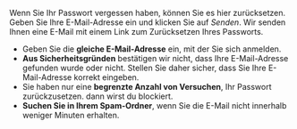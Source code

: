 ﻿Wenn Sie Ihr Passwort vergessen haben, können Sie es hier zurücksetzen.
Geben Sie Ihre E-Mail-Adresse ein und klicken Sie auf *Senden*.
Wir senden Ihnen eine E-Mail mit einem Link zum Zurücksetzen Ihres Passworts.
* Geben Sie die **gleiche E-Mail-Adresse** ein, mit der Sie sich anmelden.
* **Aus Sicherheitsgründen** bestätigen wir nicht, dass Ihre E-Mail-Adresse gefunden wurde oder nicht.
Stellen Sie daher sicher, dass Sie Ihre E-Mail-Adresse korrekt eingeben.
* Sie haben nur eine **begrenzte Anzahl von Versuchen**, Ihr Passwort zurückzusetzen.
dann wirst du blockiert.
* **Suchen Sie in Ihrem Spam-Ordner**, wenn Sie die E-Mail nicht innerhalb weniger Minuten erhalten.